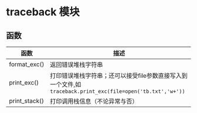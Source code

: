 # traceback 模块

## 函数

| 函数          | 描述                                                                                                        |
| ------------- | ----------------------------------------------------------------------------------------------------------- |
| format_exc()  | 返回错误堆栈字符串                                                                                          |
| print_exc()   | 打印错误堆栈字符串；还可以接受file参数直接写入到一个文件,如 `traceback.print_exc(file=open('tb.txt','w+'))` |
| print_stack() | 打印调用栈信息（不论异常与否）                                                                              |